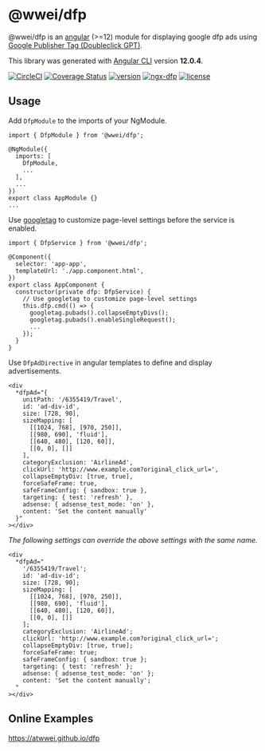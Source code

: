 # @wwei/dfp

@wwei/dfp is an [angular](https://angular.io) (>=12) module for displaying google dfp ads using [Google Publisher Tag (Doubleclick GPT)](https://developers.google.com/publisher-tag/reference).

This library was generated with [Angular CLI](https://github.com/angular/angular-cli) version **12.0.4**.

[![CircleCI](https://img.shields.io/circleci/build/github/atwwei/dfp)](https://circleci.com/gh/atwwei/dfp)
[![Coverage Status](https://coveralls.io/repos/github/atwwei/dfp/badge.svg)](https://coveralls.io/github/atwwei/dfp)
[![version](https://badge.fury.io/js/@wwei%2Fdfp.svg)](https://www.npmjs.com/package/@wwei/dfp)
[![ngx-dfp](https://img.shields.io/badge/angular6-ngx--dfp-red.svg)](https://www.npmjs.com/package/ngx-dfp)
[![license](https://img.shields.io/npm/l/express.svg?style=flat-square)](https://github.com/atwwei/dfp/blob/master/LICENSE)

## Usage

Add `DfpModule` to the imports of your NgModule.

```
import { DfpModule } from '@wwei/dfp';

@NgModule({
  imports: [
    DfpModule,
    ...
  ],
  ...
})
export class AppModule {}
...
```

Use [googletag](https://www.npmjs.com/package/@types/googletag) to customize page-level settings before the service is enabled.

```
import { DfpService } from '@wwei/dfp';

@Component({
  selector: 'app-app',
  templateUrl: './app.component.html',
})
export class AppComponent {
  constructor(private dfp: DfpService) {
    // Use googletag to customize page-level settings
    this.dfp.cmd(() => {
      googletag.pubads().collapseEmptyDivs();
      googletag.pubads().enableSingleRequest();
      ...
    });
  }
}
```

Use `DfpAdDirective` in angular templates to define and display advertisements.

```
<div
  *dfpAd="{
    unitPath: '/6355419/Travel',
    id: 'ad-div-id',
    size: [728, 90],
    sizeMapping: [
      [[1024, 768], [970, 250]],
      [[980, 690], 'fluid'],
      [[640, 480], [120, 60]],
      [[0, 0], []]
    ],
    categoryExclusion: 'AirlineAd',
    clickUrl: 'http://www.example.com?original_click_url=',
    collapseEmptyDiv: [true, true],
    forceSafeFrame: true,
    safeFrameConfig: { sandbox: true },
    targeting: { test: 'refresh' },
    adsense: { adsense_test_mode: 'on' },
    content: 'Set the content manually'
  }"
></div>
```

_The following settings can override the above settings with the same name._

```
<div
  *dfpAd="
    '/6355419/Travel';
    id: 'ad-div-id';
    size: [728, 90];
    sizeMapping: [
      [[1024, 768], [970, 250]],
      [[980, 690], 'fluid'],
      [[640, 480], [120, 60]],
      [[0, 0], []]
    ];
    categoryExclusion: 'AirlineAd';
    clickUrl: 'http://www.example.com?original_click_url=';
    collapseEmptyDiv: [true, true];
    forceSafeFrame: true;
    safeFrameConfig: { sandbox: true };
    targeting: { test: 'refresh' };
    adsense: { adsense_test_mode: 'on' };
    content: 'Set the content manually';
  "
></div>
```

## Online Examples

https://atwwei.github.io/dfp

